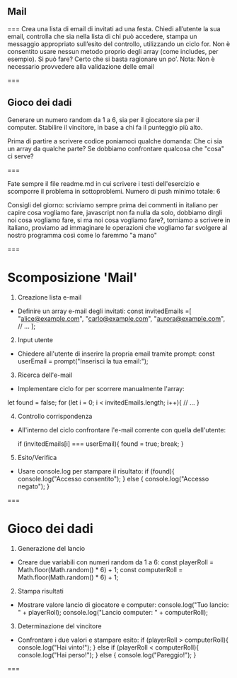 ## Mail
===
Crea una lista di email di invitati ad una festa.
Chiedi all’utente la sua email,
controlla che sia nella lista di chi può accedere,
stampa un messaggio appropriato sull’esito del controllo, utilizzando un ciclo for.
Non è consentito usare nessun metodo proprio degli array (come includes, per esempio).
Si può fare? Certo che si basta ragionare un po’.
Nota: 
Non è necessario provvedere alla validazione delle email

===

## Gioco dei dadi
Generare un numero random da 1 a 6, sia per il giocatore sia per il computer.
Stabilire il vincitore, in base a chi fa il punteggio più alto.

Prima di partire a scrivere codice poniamoci qualche domanda:
Che ci sia un array da qualche parte?
Se dobbiamo confrontare qualcosa che "cosa" ci serve?

===

Fate sempre il file readme.md in cui scrivere i testi dell'esercizio e scomporre il problema in sottoproblemi. 
Numero di push minimo totale: 6

Consigli del giorno:
scriviamo sempre prima dei commenti in italiano per capire cosa vogliamo fare,
javascript non fa nulla da solo, dobbiamo dirgli noi cosa vogliamo fare,
si ma noi cosa vogliamo fare?,
torniamo a scrivere in italiano,
proviamo ad immaginare le operazioni che vogliamo far svolgere al nostro programma così come lo faremmo "a mano"

===

# Scomposizione 'Mail'

1. Creazione lista e-mail

- Definire un array e-mail degli invitati:
const invitedEmails =[
  "alice@example.com",
  "carlo@example.com",
  "aurora@example.com",
  // ...
];

2. Input utente

- Chiedere all'utente di inserire la propria email tramite prompt:
const userEmail = prompt("Inserisci la tua email:");

3. Ricerca dell'e-mail

- Implementare ciclo for per scorrere manualmente l'array:

let found = false;
for (let i = 0; i < invitedEmails.length; i++){
  // ...
}

4. Controllo corrispondenza

- All'interno del ciclo confrontare l'e-mail corrente con quella dell'utente:

  if (invitedEmails[i] === userEmail){
    found = true;
    break;
  }

5. Esito/Verifica

- Usare console.log per stampare il risultato:
if (found){
  console.log("Accesso consentito");
} 
else {
  console.log("Accesso negato");
}

===

# Gioco dei dadi
1. Generazione del lancio

- Creare due variabili con numeri random da 1 a 6:
const playerRoll = Math.floor(Math.random() * 6) + 1;
const computerRoll = Math.floor(Math.random() * 6) + 1;

2. Stampa risultati

- Mostrare valore lancio di giocatore e computer:
console.log("Tuo lancio: " + playerRoll);
console.log("Lancio computer: " + computerRoll);

3. Determinazione del vincitore

- Confrontare i due valori e stampare esito:
if (playerRoll > computerRoll){
  console.log("Hai vinto!");
} else if (playerRoll < computerRoll){
  console.log("Hai perso!");
} else {
  console.log("Pareggio!");
}

===